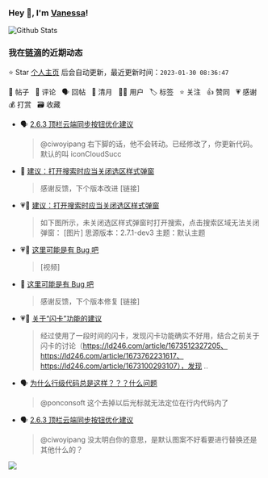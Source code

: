 ### Hey 👋, I'm [Vanessa](http://vanessa.b3log.org/)!

![Github Stats](https://github-readme-stats.vercel.app/api?username=Vanessa219&show_icons=true)

<!--events start -->

### 我在[链滴](https://ld246.com)的近期动态

⭐️ Star [个人主页](https://github.com/Vanessa219/Vanessa219) 后会自动更新，最近更新时间：`2023-01-30 08:36:47`

📝 帖子 &nbsp; 💬 评论 &nbsp; 🗣 回帖 &nbsp; 🌙 清月 &nbsp; 👨‍💻 用户 &nbsp; 🏷️ 标签 &nbsp; ⭐️ 关注 &nbsp; 👍 赞同 &nbsp; 💗 感谢 &nbsp; 💰 打赏 &nbsp; 🗃 收藏

* 🗣 [2.6.3 顶栏云端同步按钮优化建议](https://ld246.com/article/1673420979805/comment/1674575433139#comments)

  > @ciwoyipang 右下脚的话，他不会转动。已经修改了，你更新代码。默认的叫 iconCloudSucc
* 💬 [建议：打开搜索时应当关闭选区样式弹窗](https://ld246.com/article/1674791611967/comment/1674794301888#comments)

  > 感谢反馈，下个版本改进 [链接]
* 💗📝 [建议：打开搜索时应当关闭选区样式弹窗](https://ld246.com/article/1674791611967)

  > 如下图所示，未关闭选区样式弹窗时打开搜索，点击搜索区域无法关闭弹窗： [图片] 思源版本：2.7.1-dev3 主题：默认主题
* 💗📝 [这里可能是有 Bug 吧](https://ld246.com/article/1674740341684)

  > [视频]
* 💬 [这里可能是有 Bug 吧](https://ld246.com/article/1674740341684/comment/1674790380542#comments)

  > 感谢反馈，下个版本修复 [链接]
* 💗📝 [关于“闪卡”功能的建议](https://ld246.com/article/1674666586495)

  > 经过使用了一段时间的闪卡，发现闪卡功能确实不好用，结合之前关于闪卡的讨论（https://ld246.com/article/1673512327205、https://ld246.com/article/1673762231617、https://ld246.com/article/1673100293107），发现 ..
* 🗣 [为什么行级代码总是这样？？？什么问题](https://ld246.com/article/1674469514494/comment/1674622172545#comments)

  > @ponconsoft 这个去掉以后光标就无法定位在行内代码内了
* 🗣 [2.6.3 顶栏云端同步按钮优化建议](https://ld246.com/article/1673420979805/comment/1674575433139#comments)

  > @ciwoyipang 没太明白你的意思，是默认图案不好看要进行替换还是其他什么的？


<!--events end -->

<a title="Hits" target="_blank" href="https://github.com/Vanessa219/Vanessa219"><img src="https://hits.b3log.org/Vanessa219/Vanessa219.svg"></a>
